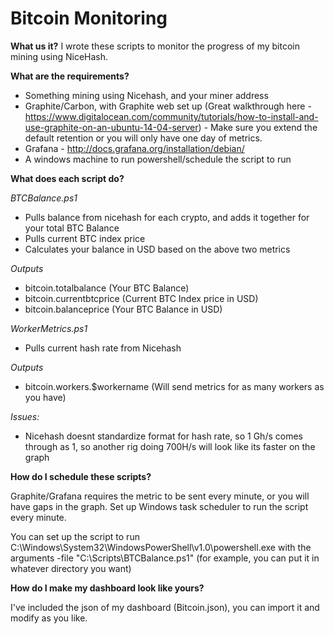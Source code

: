 # Bitcoin Monitoring

**What us it?**
I wrote these scripts to monitor the progress of my bitcoin mining using NiceHash. 

**What are the requirements?** 
 - Something mining using Nicehash, and your miner address
 - Graphite/Carbon, with Graphite web set up (Great walkthrough here - https://www.digitalocean.com/community/tutorials/how-to-install-and-use-graphite-on-an-ubuntu-14-04-server) - Make sure you extend the default retention or you will only have one day of metrics.
 - Grafana - http://docs.grafana.org/installation/debian/
 - A windows machine to run powershell/schedule the script to run
 
 **What does each script do?**
 
 *BTCBalance.ps1*
 - Pulls balance from nicehash for each crypto, and adds it together for your total BTC Balance
 - Pulls current BTC index price
 - Calculates your balance in USD based on the above two metrics
 
 *Outputs*
 - bitcoin.totalbalance (Your BTC Balance)
 - bitcoin.currentbtcprice (Current BTC Index price in USD)
 - bitcoin.balanceprice (Your BTC Balance in USD)
 
 *WorkerMetrics.ps1*
 - Pulls current hash rate from Nicehash
 
 *Outputs*
 - bitcoin.workers.$workername (Will send metrics for as many workers as you have)
 
 *Issues:*  
 - Nicehash doesnt standardize format for hash rate, so 1 Gh/s comes through as 1, so another rig doing 700H/s will look like its faster on the graph

**How do I schedule these scripts?**

Graphite/Grafana requires the metric to be sent every minute, or you will have gaps in the graph. Set up Windows task scheduler to run the script every minute.

You can set up the script to run C:\Windows\System32\WindowsPowerShell\v1.0\powershell.exe with the arguments -file "C:\Scripts\BTCBalance.ps1" (for example, you can put it in whatever directory you want)

**How do I make my dashboard look like yours?**

I've included the json of my dashboard (Bitcoin.json), you can import it and modify as you like.
